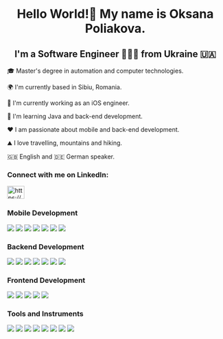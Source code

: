 <h1 align="center"> Hello World!👋 My name is Oksana Poliakova.</h1>

<h2 align="center">I'm a Software Engineer 👩🏼‍💻 from Ukraine 🇺🇦</h2>

<p> </p>
<p> 🎓 Master's degree in automation and computer technologies.
<p> 🌍 I'm currently based in Sibiu, Romania.
<p> 🚀 I'm currently working as an iOS engineer.
<p> 🧠 I'm learning Java and back-end development.
<p> ❤️ I am passionate about mobile and back-end development.
<p> ⛰️ I love travelling, mountains and hiking.
<p> 🇬🇧 English and 🇩🇪 German speaker.

<h3 align="left">Connect with me on LinkedIn:</h3>
<p align="left">
  <a href="https://www.linkedin.com/in/oksana-poliakova/" target="blank"><img align="center" src="https://raw.githubusercontent.com/rahuldkjain/github-profile-readme-generator/master/src/images/icons/Social/linked-in-alt.svg" alt="https://www.linkedin.com/in/oksana-poliakova/" height="30" width="40" /></a>
</p>
  
<h3> Mobile Development </h3>
<p> 
<img src="https://img.shields.io/badge/Swift-00BFFF?style=for-the-badge&logo=Swift&logoColor=white"/>
<img src="https://img.shields.io/badge/SwiftUI-4682B4?style=for-the-badge"/>
<img src="https://img.shields.io/badge/UIKit-00BFFF?style=for-the-badge"/>
<img src="https://img.shields.io/badge/Core Data-4682B4?style=for-the-badge"/>
<img src="https://img.shields.io/badge/REST API-00BFFF?style=for-the-badge"/>
<img src="https://img.shields.io/badge/MVVM-4682B4?style=for-the-badge"/>
<img src="https://img.shields.io/badge/CocoaPods-00BFFF?style=for-the-badge"/>
</p>

<h3> Backend Development </h3>
<p>
  <img src="https://img.shields.io/badge/JAVA-00BFFF?style=for-the-badge&logo=CoffeeScript&logoColor=white"/> 
  <img src="https://img.shields.io/badge/Spring-4682B4?style=for-the-badge&logo=Spring&logoColor=white"/> 
  <img src="https://img.shields.io/badge/Postgresql-00BFFF?style=for-the-badge&logo=postgreSQL&logoColor=white"/> 
  <img src="https://img.shields.io/badge/Hibernate-4682B4?style=for-the-badge&logo=Hibernate&logoColor=white"/> 
  <img src="https://img.shields.io/badge/JDBC-00BFFF?style=for-the-badge"/>
  <img src="https://img.shields.io/badge/HTTP SERVLETS-4682B4?style=for-the-badge" /> 
  <img src="https://img.shields.io/badge/Gradle-00BFFF?style=for-the-badge&logo=Gradle&logoColor=white"" /> 
</p>

<h3> Frontend Development </h3>
<p> 
  <img src="https://img.shields.io/badge/HTML5-00BFFF?style=for-the-badge&logo=HTML5&logoColor=white"/>
  <img src="https://img.shields.io/badge/CSS3-4682B4?style=for-the-badge&logo=CSS3&logoColor=white"/>
  <img src="https://img.shields.io/badge/Bootstrap-00BFFF?style=for-the-badge&logo=Bootstrap&logoColor=white"/>
  <img src="https://img.shields.io/badge/Less-4682B4?style=for-the-badge&logo=Less&logoColor=white"/>
  <img src="https://img.shields.io/badge/SASS-00BFFF?style=for-the-badge&logo=SASS&logoColor=white"/>
</p>

<h3> Tools and Instruments </h3>
<p> 
  <img src="https://img.shields.io/badge/Git-00BFFF?style=for-the-badge&logo=Git&logoColor=white"/>
  <img src="https://img.shields.io/badge/Docker-4682B4?style=for-the-badge&logo=Docker&logoColor=white"/> 
  <img src="https://img.shields.io/badge/Charles-00BFFF?style=for-the-badge"/>
  <img src="https://img.shields.io/badge/Postman-4682B4?style=for-the-badge&logo=Postman&logoColor=white"/>
  <img src="https://img.shields.io/badge/Jira-00BFFF?style=for-the-badge&logo=Jira&logoColor=white"/>
  <img src="https://img.shields.io/badge/Scrum-4682B4?style=for-the-badge&logo=Scrum&logoColor=white"/>
  <img src="https://img.shields.io/badge/Figma-00BFFF?style=for-the-badge&logo=Figma&logoColor=white"/>
  <img src="https://img.shields.io/badge/Adobe XD-4682B4?style=for-the-badge&logo=Adobe XD&logoColor=white"/>

</p>

